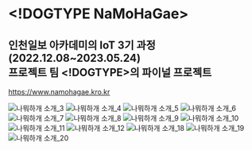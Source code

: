  &lt;!DOGTYPE NaMoHaGae&gt;
=====================
인천일보 아카데미의 IoT 3기 과정(2022.12.08~2023.05.24)  
프로젝트 팀 <!DOGTYPE>의 파이널 프로젝트
------------------------------------------------
https://www.namohagae.kro.kr

![나뭐하개 소개_3](https://github.com/GeeHwanee/NaMoHaGae/assets/120438094/01e65a0a-8be4-4805-80c0-f2debf751edb)
![나뭐하개 소개_4](https://github.com/GeeHwanee/NaMoHaGae/assets/120438094/22d33f1c-6aee-4ccb-93de-b227ff5f15d0)
![나뭐하개 소개_5](https://github.com/GeeHwanee/NaMoHaGae/assets/120438094/72988c95-1cae-4610-9b37-a5ba721d1ef6)
![나뭐하개 소개_6](https://github.com/GeeHwanee/NaMoHaGae/assets/120438094/393e304a-3940-458b-8bbc-f14c00728a01)
![나뭐하개 소개_7](https://github.com/GeeHwanee/NaMoHaGae/assets/120438094/d21366ee-f23e-4e84-9df6-21ca18f70516)
![나뭐하개 소개_8](https://github.com/GeeHwanee/NaMoHaGae/assets/120438094/5e7ea995-4a65-4f11-aaee-8e0ac6eb1cf4)
![나뭐하개 소개_9](https://github.com/GeeHwanee/NaMoHaGae/assets/120438094/d81d3f65-96e2-484d-8f92-dd2a8904367e)
![나뭐하개 소개_10](https://github.com/GeeHwanee/NaMoHaGae/assets/120438094/ea5edc26-94f7-49cb-95ba-ee5474f8c143)
![나뭐하개 소개_11](https://github.com/GeeHwanee/NaMoHaGae/assets/120438094/ccb11456-76f9-43c7-85f7-8cfb42a2a4f8)
![나뭐하개 소개_12](https://github.com/GeeHwanee/NaMoHaGae/assets/120438094/94328c87-f467-4729-b4bc-d5e03a5a42f6)
![나뭐하개 소개_18](https://github.com/GeeHwanee/NaMoHaGae/assets/120438094/f9470a35-ed40-4778-9468-7e0a762926f1)
![나뭐하개 소개_19](https://github.com/GeeHwanee/NaMoHaGae/assets/120438094/c553b176-81aa-4330-aa3b-c5f2a87b8403)
![나뭐하개 소개_20](https://github.com/GeeHwanee/NaMoHaGae/assets/120438094/b3f4cbd6-9f30-4857-9f7f-29a3e5ba4827)
